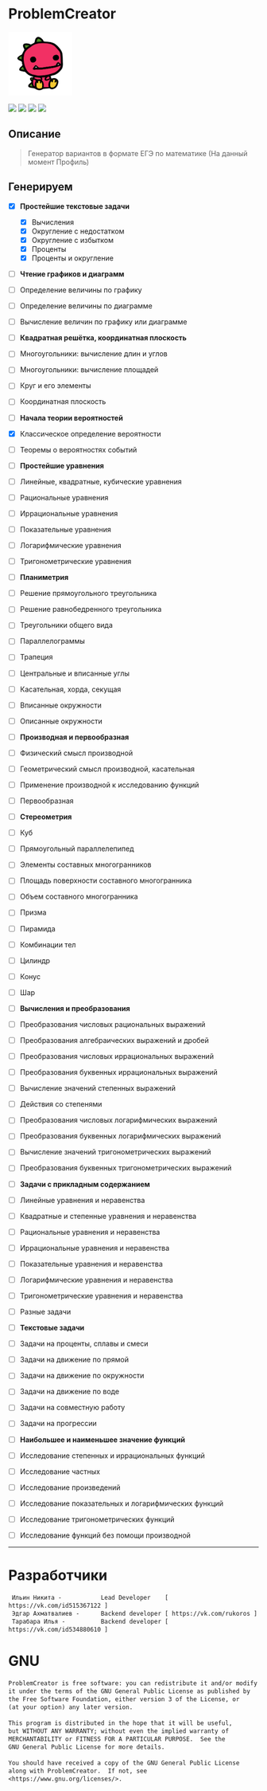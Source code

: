 # ProblemCreator

<img src="https://raw.githubusercontent.com/tr0llfeed/ProblemCreator/master/Dragon.png"
alt="Your image title" width="128"/>

![](https://img.shields.io/github/v/release/tr0llfeed/ProblemCreator?style=flat-square) ![](https://img.shields.io/github/downloads/tr0llfeed/ProblemCreator/total?style=flat-square) ![](https://img.shields.io/github/last-commit/tr0llfeed/ProblemCreator?style=flat-square) ![](https://img.shields.io/github/commit-activity/m/tr0llfeed/ProblemCreator?style=flat-square) 




## Описание
> Генератор вариантов в формате ЕГЭ по математике (На данный момент Профиль)


## Генерируем

- [x] **Простейшие текстовые задачи**
  - [x] Вычисления
  - [x] Округление с недостатком
  - [x] Округление с избытком
  - [x] Проценты
  - [x] Проценты и округление
- [ ] **Чтение графиков и диаграмм**
 - [ ] Определение величины по графику
 - [ ] Определение величины по диаграмме
 - [ ] Вычисление величин по графику или диаграмме
- [ ] **Квадратная решётка, координатная плоскость**
 - [ ] Многоугольники: вычисление длин и углов
 - [ ] Многоугольники: вычисление площадей
 - [ ] Круг и его элементы
 - [ ] Координатная плоскость
- [ ] **Начала теории вероятностей**
 - [x] Классическое определение вероятности
 - [ ] Теоремы о вероятностях событий
- [ ] **Простейшие уравнения**
 - [ ] Линейные, квадратные, кубические уравнения
 - [ ] Рациональные уравнения
 - [ ] Иррациональные уравнения
 - [ ] Показательные уравнения
 - [ ] Логарифмические уравнения
 - [ ] Тригонометрические уравнения
- [ ] **Планиметрия**
 - [ ] Решение прямоугольного треугольника
 - [ ] Решение равнобедренного треугольника
 - [ ] Треугольники общего вида
 - [ ] Параллелограммы
 - [ ] Трапеция
 - [ ] Центральные и вписанные углы
 - [ ] Касательная, хорда, секущая
 - [ ] Вписанные окружности
 - [ ] Описанные окружности
- [ ] **Производная и первообразная**
 - [ ] Физический смысл производной
 - [ ] Геометрический смысл производной, касательная
 - [ ] Применение производной к исследованию функций
 - [ ] Первообразная
- [ ] **Стереометрия**
 - [ ] Куб
 - [ ] Прямоугольный параллелепипед
 - [ ] Элементы составных многогранников
 - [ ] Площадь поверхности составного многогранника
 - [ ] Объем составного многогранника
 - [ ] Призма
 - [ ] Пирамида
 - [ ] Комбинации тел
 - [ ] Цилиндр
 - [ ] Конус
 - [ ] Шар
- [ ] **Вычисления и преобразования**
 - [ ] Преобразования числовых рациональных выражений
 - [ ] Преобразования алгебраических выражений и дробей
 - [ ] Преобразования числовых иррациональных выражений
 - [ ] Преобразования буквенных иррациональных выражений
 - [ ] Вычисление значений степенных выражений
 - [ ] Действия со степенями
 - [ ] Преобразования числовых логарифмических выражений
 - [ ] Преобразования буквенных логарифмических выражений
 - [ ] Вычисление значений тригонометрических выражений
 - [ ] Преобразования буквенных тригонометрических выражений
- [ ] **Задачи с прикладным содержанием**
 - [ ] Линейные уравнения и неравенства
 - [ ] Квадратные и степенные уравнения и неравенства
 - [ ] Рациональные уравнения и неравенства
 - [ ] Иррациональные уравнения и неравенства
 - [ ] Показательные уравнения и неравенства
 - [ ] Логарифмические уравнения и неравенства
 - [ ] Тригонометрические уравнения и неравенства
 - [ ] Разные задачи
- [ ] **Текстовые задачи**
 - [ ] Задачи на проценты, сплавы и смеси
 - [ ] Задачи на движение по прямой
 - [ ] Задачи на движение по окружности
 - [ ] Задачи на движение по воде
 - [ ] Задачи на совместную работу
 - [ ] Задачи на прогрессии
- [ ] **Наибольшее и наименьшее значение функций**
 - [ ] Исследование степенных и иррациональных функций
 - [ ] Исследование частных
 - [ ] Исследование произведений
 - [ ] Исследование показательных и логарифмических функций
 - [ ] Исследование тригонометрических функций
 - [ ] Исследование функций без помощи производной


------------

# Разработчики
    
     Ильин Никита -           Lead Developer    [ https://vk.com/id515367122 ]
     Эдгар Ахматвалиев -      Backend developer [ https://vk.com/rukoros ]
     Тарабара Илья -          Backend developer [ https://vk.com/id534880610 ]
    
    


# GNU 

    ProblemCreator is free software: you can redistribute it and/or modify
    it under the terms of the GNU General Public License as published by
    the Free Software Foundation, either version 3 of the License, or
    (at your option) any later version.
    
    This program is distributed in the hope that it will be useful,
    but WITHOUT ANY WARRANTY; without even the implied warranty of
    MERCHANTABILITY or FITNESS FOR A PARTICULAR PURPOSE.  See the
    GNU General Public License for more details.
    
    You should have received a copy of the GNU General Public License
    along with ProblemCreator.  If not, see <https://www.gnu.org/licenses/>.



